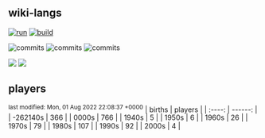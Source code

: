 ## wiki-langs
[![run](https://github.com/dreamerminsk/wiki-langs/actions/workflows/run.yml/badge.svg)](https://github.com/dreamerminsk/wiki-langs/actions/workflows/run.yml)
[![build](https://github.com/dreamerminsk/wiki-langs/actions/workflows/build.yml/badge.svg)](https://github.com/dreamerminsk/wiki-langs/actions/workflows/build.yml)

![commits](https://img.shields.io/github/commit-activity/y/dreamerminsk/wiki-langs)
![commits](https://img.shields.io/github/commit-activity/m/dreamerminsk/wiki-langs)
![commits](https://img.shields.io/github/commit-activity/w/dreamerminsk/wiki-langs)

![](https://img.shields.io/github/languages/code-size/dreamerminsk/wiki-langs)
![](https://img.shields.io/github/repo-size/dreamerminsk/wiki-langs)

## players
<sup>last modified: Mon, 01 Aug 2022 22:08:37 +0000</sup>
| births | players |
| :----: | ------: |
| -262140s | 366 |
| 0000s | 766 |
| 1940s | 5 |
| 1950s | 6 |
| 1960s | 26 |
| 1970s | 79 |
| 1980s | 107 |
| 1990s | 92 |
| 2000s | 4 |

